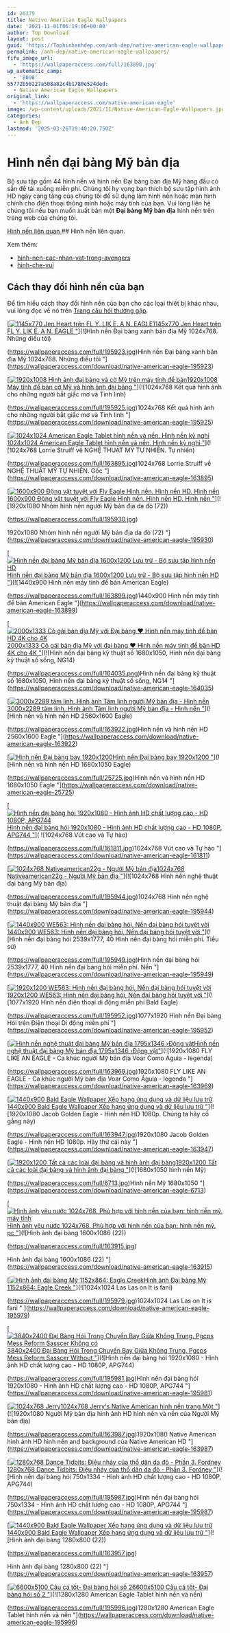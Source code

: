 ```yaml
---
id: 26379
title: Native American Eagle Wallpapers
date: '2021-11-01T06:19:06+00:00'
author: Top Download
layout: post
guid: 'https://Tophinhanhdep.com/anh-dep/native-american-eagle-wallpapers/'
permalink: /anh-dep/native-american-eagle-wallpapers/
fifu_image_url:
  - 'https://wallpaperaccess.com/full/163890.jpg'
wp_automatic_camp:
  - '8098'
55772b58227a508a82c4b1780e524ded:
  - Native American Eagle Wallpapers
original_link:
  - 'https://wallpaperaccess.com/native-american-eagle'
image: /wp-content/uploads/2021/11/Native-American-Eagle-Wallpapers.jpg
categories:
  - Ảnh Đẹp
lastmod: '2025-03-26T19:40:20.750Z'
---
```

# Hình nền đại bàng Mỹ bản địa

Bộ sưu tập gồm 44 hình nền và hình nền Đại bàng bản địa Mỹ hàng đầu có sẵn để tải xuống miễn phí. Chúng tôi hy vọng bạn thích bộ sưu tập hình ảnh HD ngày càng tăng của chúng tôi để sử dụng làm hình nền hoặc màn hình chính cho điện thoại thông minh hoặc máy tính của bạn. Vui lòng liên hệ chúng tôi nếu bạn muốn xuất bản một **Đại bàng Mỹ bản địa** hình nền trên trang web của chúng tôi.

[Hình nền liên quan ](#related) ## Hình nền liên quan.

   
 Xem thêm:

   
- [hinh-nen-cac-nhan-vat-trong-avengers](https://tophinhanhdep.com/anh-anime/hinh-nen-cac-nhan-vat-trong-avengers/)
- [hinh-che-vui](https://tophinhanhdep.com/anh-che/hinh-che-vui/)

## Cách thay đổi hình nền của bạn

Để tìm hiểu cách thay đổi hình nền của bạn cho các loại thiết bị khác nhau, vui lòng đọc về nó trên [Trang câu hỏi thường gặp](https://tophinhanhdep.com/faq/).

  
[[![1145x770 Jen Heart trên FL Y. LIK E. A N. EAGLE](https://wallpaperaccess.com/full/163890.jpg)1145x770 Jen Heart trên FL Y. LIK E. A N. EAGLE "](https://wallpaperaccess.com/download/native-american-eagle-163890)](![Hình nền Đại bàng xanh bản địa Mỹ 1024x768.  Những điều tôi)

(https://wallpaperaccess.com/full/195923.jpg)Hình nền Đại bàng xanh bản địa Mỹ 1024x768. Những điều tôi "](https://wallpaperaccess.com/download/native-american-eagle-195923)

[[![1920x1008 Hình ảnh đại bàng và cờ Mỹ trên máy tính để bàn](https://wallpaperaccess.com/full/163896.jpg)1920x1008 Máy tính để bàn cờ Mỹ và hình ảnh đại bàng "](https://wallpaperaccess.com/download/native-american-eagle-163896)](![1024x768 Kết quả hình ảnh cho những người bắt giấc mơ và Tinh linh)

(https://wallpaperaccess.com/full/195925.jpg)1024x768 Kết quả hình ảnh cho những người bắt giấc mơ và Tinh linh "](https://wallpaperaccess.com/download/native-american-eagle-195925)

[[![1024x1024 American Eagle Tablet hình nền và nền.  Hình nền kỳ nghỉ](https://wallpaperaccess.com/full/195926.jpg)1024x1024 American Eagle Tablet hình nền và nền. Hình nền kỳ nghỉ "](https://wallpaperaccess.com/download/native-american-eagle-195926)](![1024x768 Lorrie Struiff về NGHỆ THUẬT MỸ TỰ NHIÊN.  Tự nhiên)

(https://wallpaperaccess.com/full/163895.jpg)1024x768 Lorrie Struiff về NGHỆ THUẬT MỸ TỰ NHIÊN. Gốc "](https://wallpaperaccess.com/download/native-american-eagle-163895)

[[![1600x900 Động vật tuyệt vời Fly Eagle Hình nền.  Hình nền HD.  Hình nền](https://wallpaperaccess.com/full/195929.jpg)1600x900 Động vật tuyệt vời Fly Eagle Hình nền. Hình nền HD. Hình nền "](https://wallpaperaccess.com/download/native-american-eagle-195929)](![1920x1080 Nhóm hình nền người Mỹ bản địa da đỏ (72))

(https://wallpaperaccess.com/full/195930.jpg)

1920x1080 Nhóm hình nền người Mỹ bản địa da đỏ (72) "](https://wallpaperaccess.com/download/native-american-eagle-195930)

[[![Hình nền đại bàng Mỹ bản địa 1600x1200 Lưu trữ - Bộ sưu tập hình nền HD](https://wallpaperaccess.com/full/132515.jpg)Hình nền đại bàng Mỹ bản địa 1600x1200 Lưu trữ - Bộ sưu tập hình nền HD "](https://wallpaperaccess.com/download/native-american-eagle-132515)](![1440x900 Hình nền máy tính để bàn American Eagle)

(https://wallpaperaccess.com/full/163899.jpg)1440x900 Hình nền máy tính để bàn American Eagle "](https://wallpaperaccess.com/download/native-american-eagle-163899)

[[![2000x1333 Cô gái bản địa Mỹ với Đại bàng ❤ Hình nền máy tính để bàn HD 4K cho 4K](https://wallpaperaccess.com/full/163949.jpg)2000x1333 Cô gái bản địa Mỹ với đại bàng ❤ Hình nền máy tính để bàn HD 4K cho 4K "](https://wallpaperaccess.com/download/native-american-eagle-163949)](![Hình nền đại bàng kỹ thuật số 1680x1050, Hình nền đại bàng kỹ thuật số sống, NG14)

(https://wallpaperaccess.com/full/164035.png)Hình nền đại bàng kỹ thuật số 1680x1050, Hình nền đại bàng kỹ thuật số sống, NG14 "](https://wallpaperaccess.com/download/native-american-eagle-164035)

[[![3000x2289 tâm linh.  Hình ảnh Tâm linh người Mỹ bản địa - Hình nền](https://wallpaperaccess.com/full/171840.jpg)3000x2289 tâm linh. Hình ảnh Tâm linh người Mỹ bản địa - Hình nền "](https://wallpaperaccess.com/download/native-american-eagle-171840)](![Hình nền và hình nền HD 2560x1600 Eagle)

(https://wallpaperaccess.com/full/163922.jpg)Hình nền và hình nền HD 2560x1600 Eagle "](https://wallpaperaccess.com/download/native-american-eagle-163922)

[[![Hình nền Đại bàng bay 1920x1200](https://wallpaperaccess.com/full/195937.jpg)Hình nền Đại bàng bay 1920x1200 "](https://wallpaperaccess.com/download/native-american-eagle-195937)](![Hình nền và hình nền HD 1680x1050 Eagle)

(https://wallpaperaccess.com/full/25725.jpg)Hình nền và hình nền HD 1680x1050 Eagle "](https://wallpaperaccess.com/download/native-american-eagle-25725)

[[![Hình nền đại bàng hói 1920x1080 - Hình ảnh HD chất lượng cao - HD 1080P, APG744](https://wallpaperaccess.com/full/163921.jpg)Hình nền đại bàng hói 1920x1080 - Hình ảnh HD chất lượng cao - HD 1080P, APG744 "](https://wallpaperaccess.com/download/native-american-eagle-163921)]( ![1024x768 Vút cao và Tự hào)

(https://wallpaperaccess.com/full/161811.jpg)1024x768 Vút cao và Tự hào "](https://wallpaperaccess.com/download/native-american-eagle-161811)

[[![1024x768 Nativeamerican22g - Người Mỹ bản địa](https://wallpaperaccess.com/full/195943.jpg)1024x768 Nativeamerican22g - Người Mỹ bản địa "](https://wallpaperaccess.com/download/native-american-eagle-195943)](![1024x768 Hình nền nghệ thuật đại bàng Mỹ bản địa)

(https://wallpaperaccess.com/full/195944.jpg)1024x768 Hình nền nghệ thuật đại bàng Mỹ bản địa "](https://wallpaperaccess.com/download/native-american-eagle-195944)

[[![1440x900 WE563: Hình nền đại bàng hói, Nền đại bàng hói tuyệt vời](https://wallpaperaccess.com/full/195947.jpg)1440x900 WE563: Hình nền đại bàng hói, Nền đại bàng hói tuyệt vời "](https://wallpaperaccess.com/download/native-american-eagle-195947)](![Hình nền đại bàng hói 2539x1777, 40 Hình nền đại bàng hói miễn phí.  Tiểu sử)

(https://wallpaperaccess.com/full/195949.jpg)Hình nền đại bàng hói 2539x1777, 40 Hình nền đại bàng hói miễn phí. Nền "](https://wallpaperaccess.com/download/native-american-eagle-195949)

[[![1920x1200 WE563: Hình nền đại bàng hói, Nền đại bàng hói tuyệt vời](https://wallpaperaccess.com/full/163901.jpg)1920x1200 WE563: Hình nền đại bàng hói, Nền đại bàng hói tuyệt vời "](https://wallpaperaccess.com/download/native-american-eagle-163901)](![1077x1920 Hình nền điện thoại di động miễn phí Bald Eagle)

(https://wallpaperaccess.com/full/195952.jpg)1077x1920 Hình nền Đại bàng Hói trên Điện thoại Di động miễn phí "](https://wallpaperaccess.com/download/native-american-eagle-195952)

[[![Hình nền nghệ thuật đại bàng Mỹ bản địa 1795x1346 ›Động vật](https://wallpaperaccess.com/full/195954.jpg)Hình nền nghệ thuật đại bàng Mỹ bản địa 1795x1346 ›Động vật"](https://wallpaperaccess.com/download/native-american-eagle-195954)](![1920x1080 FLY LIKE AN EAGLE - Ca khúc người Mỹ bản địa Voar Como Águia - legenda)

(https://wallpaperaccess.com/full/163969.jpg)1920x1080 FLY LIKE AN EAGLE - Ca khúc người Mỹ bản địa Voar Como Águia - legenda "](https://wallpaperaccess.com/download/native-american-eagle-163969)

[[![1440x900 Bald Eagle Wallpaper Xếp hạng ứng dụng và dữ liệu lưu trữ](https://wallpaperaccess.com/full/195968.jpg)1440x900 Bald Eagle Wallpaper Xếp hạng ứng dụng và dữ liệu lưu trữ "](https://wallpaperaccess.com/download/native-american-eagle-195968)](![1920x1080 Jacob Golden Eagle - Hình nền HD 1080p.  Chúng ta hãy cố gắng này)

(https://wallpaperaccess.com/full/163947.jpg)1920x1080 Jacob Golden Eagle - Hình nền HD 1080p. Hãy thử cái này "](https://wallpaperaccess.com/download/native-american-eagle-163947)

[[![1920x1200 Tất cả các loài đại bàng và hình ảnh đại bàng](https://wallpaperaccess.com/full/195970.jpg)1920x1200 Tất cả các loài đại bàng và hình ảnh đại bàng "](https://wallpaperaccess.com/download/native-american-eagle-195970)](![1680x1050 hình nền Mỹ)

(https://wallpaperaccess.com/full/6713.jpg)Hình nền Mỹ 1680x1050 "](https://wallpaperaccess.com/download/native-american-eagle-6713)

[[![Hình ảnh yêu nước 1024x768.  Phù hợp với hình nền của bạn: hình nền mỹ.  máy tính](https://wallpaperaccess.com/full/53848.jpg)Hình ảnh yêu nước 1024x768. Phù hợp với hình nền của bạn: hình nền mỹ. pc "](https://wallpaperaccess.com/download/native-american-eagle-53848)](![Hình ảnh đại bàng 1600x1086 (22))

(https://wallpaperaccess.com/full/163915.jpg)

Hình ảnh đại bàng 1600x1086 (22) "](https://wallpaperaccess.com/download/native-american-eagle-163915)

[[![Hình ảnh đại bàng Mỹ 1152x864: Eagle Creek](https://wallpaperaccess.com/full/195976.jpg)Hình ảnh Đại bàng Mỹ 1152x864: Eagle Creek "](https://wallpaperaccess.com/download/native-american-eagle-195976)](![1024x1024 Las Las on It is fani)

(https://wallpaperaccess.com/full/195979.jpg)1024x1024 Las Las on It is fani " ](https://wallpaperaccess.com/download/native-american-eagle-195979)

[[![3840x2400 Đại Bàng Hói Trong Chuyến Bay Giữa Không Trung.  Pgcps Mess Reform Sasscer Không có](https://wallpaperaccess.com/full/195980.jpg)3840x2400 Đại Bàng Hói Trong Chuyến Bay Giữa Không Trung. Pgcps Mess Reform Sasscer Without "](https://wallpaperaccess.com/download/native-american-eagle-195980)](![Hình nền đại bàng hói 1920x1080 - Hình ảnh HD chất lượng cao - HD 1080P, APG744)

(https://wallpaperaccess.com/full/195981.jpg)Hình nền đại bàng hói 1920x1080 - Hình ảnh HD chất lượng cao - HD 1080P, APG744 "](https://wallpaperaccess.com/download/native-american-eagle-195981)

[[![1024x768 Jerry](https://wallpaperaccess.com/full/4400.jpg)1024x768 Jerry's Native American hình nền trang Một "](https://wallpaperaccess.com/download/native-american-eagle-4400)](![1920x1080 Người Mỹ bản địa hình ảnh HD hình nền và nền của Người Mỹ bản địa)

(https://wallpaperaccess.com/full/163987.jpg)1920x1080 Native American hình ảnh HD hình nền and background của Native American HD "](https://wallpaperaccess.com/download/native-american-eagle-163987)

[[![1280x768 Dance Tidbits: Điệu nhảy của thổ dân da đỏ - Phần 3. Fordney](https://wallpaperaccess.com/full/195984.jpg)1280x768 Dance Tidbits: Điệu nhảy của thổ dân da đỏ - Phần 3. Fordney "](https://wallpaperaccess.com/download/native-american-eagle-195984)](![Hình nền đại bàng hói 750x1334 - Hình ảnh HD chất lượng cao - HD 1080P, APG744)

(https://wallpaperaccess.com/full/195987.jpg)Hình nền đại bàng hói 750x1334 - Hình ảnh HD chất lượng cao - HD 1080P, APG744 "](https://wallpaperaccess.com/download/native-american-eagle-195987)

[[![1440x900 Bald Eagle Wallpaper Xếp hạng ứng dụng và dữ liệu lưu trữ](https://wallpaperaccess.com/full/195990.jpg)1440x900 Bald Eagle Wallpaper Xếp hạng ứng dụng và dữ liệu lưu trữ "](https://wallpaperaccess.com/download/native-american-eagle-195990)](![Hình ảnh đại bàng 1280x800 (22))

(https://wallpaperaccess.com/full/163957.jpg)

Hình ảnh đại bàng 1280x800 (22) "](https://wallpaperaccess.com/download/native-american-eagle-163957)

[[![6600x5100 Câu cá tốt- Đại bàng hói số 2](https://wallpaperaccess.com/full/195993.jpg)6600x5100 Câu cá tốt- Đại bàng hói số 2 "](https://wallpaperaccess.com/download/native-american-eagle-195993)](![1280x1280 American Eagle Tablet hình nền và nền)

(https://wallpaperaccess.com/full/195996.jpg)1280x1280 American Eagle Tablet hình nền và nền "](https://wallpaperaccess.com/download/native-american-eagle-195996)
